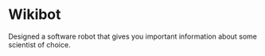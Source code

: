 # Wikibot
Designed a software robot that gives you important information about some scientist of choice.
